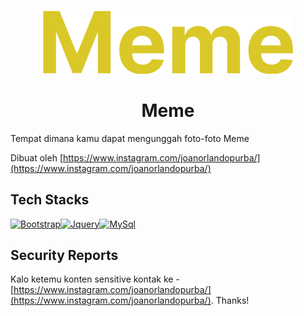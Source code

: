 <p align="center">
    <a href="https://github.com/joanpoerba/meme">
        <img style="width: 400px;" src="public/img/logo.png" alt="Meme">
    </a>
</p>
<h1 align="center">Meme</h1>

Tempat dimana kamu dapat mengunggah foto-foto Meme

Dibuat oleh [https://www.instagram.com/joanorlandopurba/](https://www.instagram.com/joanorlandopurba/)

Tech Stacks
--------------------

<div style="display: flex; flex-direction: row; align-items: center;" align="center">
    <a href="https://getbootstrap.com/">
        <img style="width: 100px;" src="https://getbootstrap.com/docs/5.3/assets/brand/bootstrap-logo-shadow.png" alt="Bootstrap">
    </a>
    <a href="https://jquery.com/">
        <img style="width: 100px;" src="https://jquery.com/wp-content/themes/jquery/images/logo-jquery.png" alt="Jquery">
    </a>
    <a href="https://www.mysql.com/">
        <img style="width: 100px;" src="https://upload.wikimedia.org/wikipedia/fr/thumb/6/62/MySQL.svg/1200px-MySQL.svg.png" alt="MySql">
    </a>
</div>

Security Reports
----------------

Kalo ketemu konten sensitive kontak ke - [https://www.instagram.com/joanorlandopurba/](https://www.instagram.com/joanorlandopurba/). Thanks!